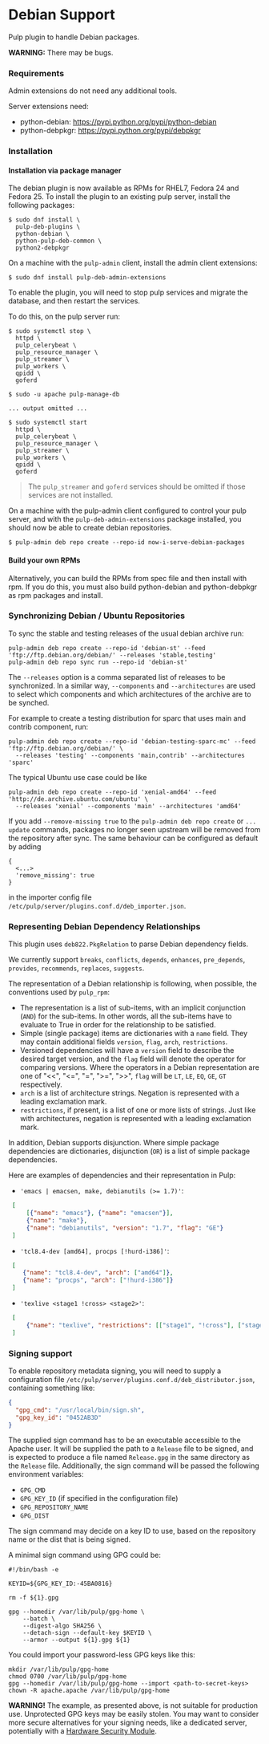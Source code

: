 Debian Support
==============

Pulp plugin to handle Debian packages.

**WARNING:** There may be bugs.

### Requirements

Admin extensions do not need any additional tools.

Server extensions need:
* python-debian: https://pypi.python.org/pypi/python-debian
* python-debpkgr: https://pypi.python.org/pypi/debpkgr


### Installation

#### Installation via package manager

The debian plugin is now available as RPMs for RHEL7, Fedora 24 and Fedora 25.
To install the plugin to an existing pulp server, install the following
packages:

```
$ sudo dnf install \
  pulp-deb-plugins \
  python-debian \
  python-pulp-deb-common \
  python2-debpkgr
```

On a machine with the `pulp-admin` client, install the admin client extensions:

```
$ sudo dnf install pulp-deb-admin-extensions
```

To enable the plugin, you will need to stop pulp services and migrate the
database, and then restart the services.

To do this, on the pulp server run:

```
$ sudo systemctl stop \
  httpd \
  pulp_celerybeat \
  pulp_resource_manager \
  pulp_streamer \
  pulp_workers \
  qpidd \
  goferd

$ sudo -u apache pulp-manage-db

... output omitted ...

$ sudo systemctl start
  httpd \
  pulp_celerybeat \
  pulp_resource_manager \
  pulp_streamer \
  pulp_workers \
  qpidd \
  goferd
```

> The `pulp_streamer` and `goferd` services should be omitted if those services are
> not installed.

On a machine with the pulp-admin client configured to control your pulp server,
and with the `pulp-deb-admin-extensions` package installed, you should now be
able to create debian repositories.

```
$ pulp-admin deb repo create --repo-id now-i-serve-debian-packages
```

#### Build your own RPMs
Alternatively, you can build the RPMs from spec file and then install with rpm.
If you do this, you must also build python-debian and python-debpkgr as rpm packages and install.

### Synchronizing Debian / Ubuntu Repositories

To sync the stable and testing releases of the usual debian archive run:
```shell
pulp-admin deb repo create --repo-id 'debian-st' --feed 'ftp://ftp.debian.org/debian/' --releases 'stable,testing'
pulp-admin deb repo sync run --repo-id 'debian-st'
```
The `--releases` option is a comma separated list of releases to be synchronized.
In a similar way, `--components` and `--architectures` are used to select which
components and which architectures of the archive are to be synched.

For example to create a testing distribution for sparc that uses main and contrib component, run:
```shell
pulp-admin deb repo create --repo-id 'debian-testing-sparc-mc' --feed 'ftp://ftp.debian.org/debian/' \
  --releases 'testing' --components 'main,contrib' --architectures 'sparc'
```

The typical Ubuntu use case could be like
```shell
pulp-admin deb repo create --repo-id 'xenial-amd64' --feed 'http://de.archive.ubuntu.com/ubuntu' \
  --releases 'xenial' --components 'main' --architectures 'amd64'
```

If you add `--remove-missing true` to the `pulp-admin deb repo create` or `... update` commands,
packages no longer seen upstream will be removed from the repository after sync.
The same behaviour can be configured as default by adding
```
{
  <...>
  'remove_missing': true
}
```
in the importer config file `/etc/pulp/server/plugins.conf.d/deb_importer.json`.

### Representing Debian Dependency Relationships

This plugin uses `deb822.PkgRelation` to parse Debian dependency fields.

We currently support `breaks`, `conflicts`, `depends`, `enhances`,
`pre_depends`, `provides`, `recommends`, `replaces`, `suggests`.

The representation of a Debian relationship is following, when possible,
the conventions used by `pulp_rpm`:

* The representation is a list of sub-items, with an implicit conjunction
  (`AND`) for the sub-items. In other words, all the sub-items have to
  evaluate to True in order for the relationship to be satisfied.
* Simple (single package) items are dictionaries with a `name` field. They may
  contain additional fields `version`, `flag`, `arch`, `restrictions`.
* Versioned dependencies will have a `version` field to describe the desired
  target version, and the `flag` field will denote the operator for comparing
  versions. Where the operators in a Debian representation are one of "<<",
  "<=", "=", ">=", ">>", `flag` will be `LT`, `LE`, `EQ`, `GE`, `GT`
  respectively.
* `arch` is a list of architecture strings. Negation is represented with a
  leading exclamation mark.
* `restrictions`, if present, is a list of one or more lists of strings.
  Just like with architectures, negation is represented with a leading
  exclamation mark.

In addition, Debian supports disjunction. Where simple package dependencies
are dictionaries, disjunction (`OR`) is a list of simple package dependencies.

Here are examples of dependencies and their representation in Pulp:

* `'emacs | emacsen, make, debianutils (>= 1.7)'`:
```json
 [
     [{"name": "emacs"}, {"name": "emacsen"}],
     {"name": "make"},
     {"name": "debianutils", "version": "1.7", "flag": "GE"}
 ]
```
* `'tcl8.4-dev [amd64], procps [!hurd-i386]'`:
```json
 [
    {"name": "tcl8.4-dev", "arch": ["amd64"]},
    {"name": "procps", "arch": ["!hurd-i386"]}
 ]
```
* `'texlive <stage1 !cross> <stage2>'`:
```json
 [
     {"name": "texlive", "restrictions": [["stage1", "!cross"], ["stage2"]]}
 ]
```

### Signing support

To enable repository metadata signing, you will need to supply a configuration
file `/etc/pulp/server/plugins.conf.d/deb_distributor.json`, containing
something like:

```json
{
  "gpg_cmd": "/usr/local/bin/sign.sh",
  "gpg_key_id": "0452AB3D"
}

```

The supplied sign command has to be an executable accessible to the Apache
user. It will be supplied the path to a `Release` file to be signed, and is
expected to produce a file named `Release.gpg` in the same directory as the
`Release` file. Additionally, the sign command will be passed the following
environment variables:
* `GPG_CMD`
* `GPG_KEY_ID` (if specified in the configuration file)
* `GPG_REPOSITORY_NAME`
* `GPG_DIST`

The sign command may decide on a key ID to use, based on the repository name
or the dist that is being signed.

A minimal sign command using GPG could be:

```Shell
#!/bin/bash -e

KEYID=${GPG_KEY_ID:-45BA0816}

rm -f ${1}.gpg

gpg --homedir /var/lib/pulp/gpg-home \
    --batch \
    --digest-algo SHA256 \
    --detach-sign --default-key $KEYID \
    --armor --output ${1}.gpg ${1}
```

You could import your password-less GPG keys like this:

```Shell
mkdir /var/lib/pulp/gpg-home
chmod 0700 /var/lib/pulp/gpg-home
gpg --homedir /var/lib/pulp/gpg-home --import <path-to-secret-keys>
chown -R apache.apache /var/lib/pulp/gpg-home
```

**WARNING!** The example, as presented above, is not suitable for production
use. Unprotected GPG keys may be easily stolen. You may want to consider
more secure alternatives for your signing needs, like a dedicated server,
potentially with a
[Hardware Security Module](https://en.wikipedia.org/wiki/Hardware_security_module).
